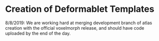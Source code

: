 # Creation of Deformablet Templates

8/8/2019: We are working hard at merging development branch of atlas creation with the official voxelmorph release, and should have code uploaded by the end of the day.

